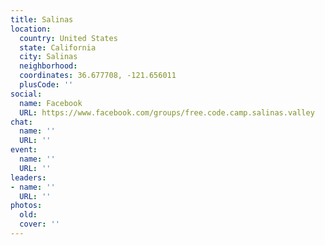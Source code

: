 ```yaml
---
title: Salinas
location:
  country: United States
  state: California
  city: Salinas
  neighborhood: 
  coordinates: 36.677708, -121.656011
  plusCode: ''
social:
  name: Facebook
  URL: https://www.facebook.com/groups/free.code.camp.salinas.valley
chat:
  name: ''
  URL: ''
event:
  name: ''
  URL: ''
leaders:
- name: ''
  URL: ''
photos:
  old: 
  cover: ''
---
```

